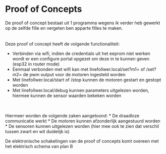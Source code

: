 # Proof of Concepts

De proof of concept bestaat uit 1 programma wegens ik verder heb gewerkt op de zelfde fille en vergeten ben apparte filles te maken.
<br />  
<br />
Deze proof of concept heeft de volgende functionaliteit:
* Verbinden via wifi, indien de credentials uit het eeprom niet werken wordt er een configure portal opgezet om deze in te kunnen geven (esp32 in router mode)
* Eenmaal verbonden met wifi kan met linefollwer.local/set?m1= of /set?m2= de pwm output voor de motoren ingesteld worden
* Met linefollwer.local/start of /stop kunnen de motoren gestart en gestopt worden
* Met linefollwer.local/debug kunnen parameters uitgelezen worden, hiermee kunnen de sensor waarden bekeken worden
<br />
<br />
Hiermeer worden de volgende zaken aangetoond:
* De draadloze communicatie werkt
* De motoren kunnen afzonderlijk aangestuurd worden
* De sensoren kunnen uitgelezen worden (hier mee ook te zien dat verschil tussen zwart en wit duidelijk is)
<br />
  
De elektronische schakelingen van de proof of concepts komt overeen met het elektrisch schema van plan B
